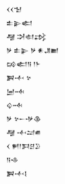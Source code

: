 <div class='block'>
<div class='line'>𒌋𒌋𒈠</div>
<div class='line'>𒉺𒉌𒅗</div>
<div class='line'>𒆷 𒋫𒊕𒃶</div>
<div class='line'>𒃻 𒉺𒉌 𒃻 𒀭𒂗𒆤</div>
<div class='line'>𒄘𒅗𒀀 𒁹𒈨</div>
<div class='line'>𒀉𒋾 𒆳</div>
<div class='line'>𒅁𒁄</div>
<div class='line'>𒌒𒁄</div>
<div class='line'>𒃻 𒆳𒀸𒋩𒆠</div>
<div class='line'>𒆷 𒋾𒁺𒌑</div>
<div class='line'>𒌋 𒂍𒁹𒁕𒆪𒊒</div>
<div class='line'>𒀀𒈾</div>
<div class='line'>𒀉𒋾𒋙</div>
</div>